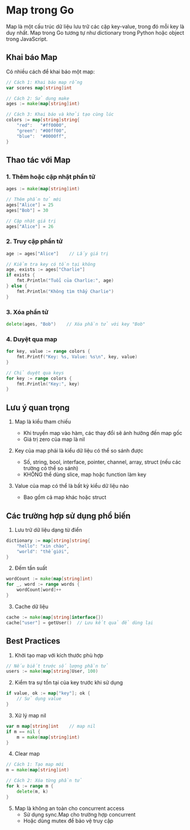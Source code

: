 # Map trong Go

Map là một cấu trúc dữ liệu lưu trữ các cặp key-value, trong đó mỗi key là duy nhất. Map trong Go tương tự như dictionary trong Python hoặc object trong JavaScript.

## Khai báo Map

Có nhiều cách để khai báo một map:

```go
// Cách 1: Khai báo map rỗng
var scores map[string]int

// Cách 2: Sử dụng make
ages := make(map[string]int)

// Cách 3: Khai báo và khởi tạo cùng lúc
colors := map[string]string{
    "red":   "#ff0000",
    "green": "#00ff00",
    "blue":  "#0000ff",
}
```

## Thao tác với Map

### 1. Thêm hoặc cập nhật phần tử

```go
ages := make(map[string]int)

// Thêm phần tử mới
ages["Alice"] = 25
ages["Bob"] = 30

// Cập nhật giá trị
ages["Alice"] = 26
```

### 2. Truy cập phần tử

```go
age := ages["Alice"]    // Lấy giá trị

// Kiểm tra key có tồn tại không
age, exists := ages["Charlie"]
if exists {
    fmt.Println("Tuổi của Charlie:", age)
} else {
    fmt.Println("Không tìm thấy Charlie")
}
```

### 3. Xóa phần tử

```go
delete(ages, "Bob")    // Xóa phần tử với key "Bob"
```

### 4. Duyệt qua map

```go
for key, value := range colors {
    fmt.Printf("Key: %s, Value: %s\n", key, value)
}

// Chỉ duyệt qua keys
for key := range colors {
    fmt.Println("Key:", key)
}
```

## Lưu ý quan trọng

1. Map là kiểu tham chiếu
   - Khi truyền map vào hàm, các thay đổi sẽ ảnh hưởng đến map gốc
   - Giá trị zero của map là nil

2. Key của map phải là kiểu dữ liệu có thể so sánh được
   - Số, string, bool, interface, pointer, channel, array, struct (nếu các trường có thể so sánh)
   - KHÔNG thể dùng slice, map hoặc function làm key

3. Value của map có thể là bất kỳ kiểu dữ liệu nào
   - Bao gồm cả map khác hoặc struct

## Các trường hợp sử dụng phổ biến

1. Lưu trữ dữ liệu dạng từ điển
```go
dictionary := map[string]string{
    "hello": "xin chào",
    "world": "thế giới",
}
```

2. Đếm tần suất
```go
wordCount := make(map[string]int)
for _, word := range words {
    wordCount[word]++
}
```

3. Cache dữ liệu
```go
cache := make(map[string]interface{})
cache["user"] = getUser()  // Lưu kết quả để dùng lại
```

## Best Practices

1. Khởi tạo map với kích thước phù hợp
```go
// Nếu biết trước số lượng phần tử
users := make(map[string]User, 100)
```

2. Kiểm tra sự tồn tại của key trước khi sử dụng
```go
if value, ok := map["key"]; ok {
    // Sử dụng value
}
```

3. Xử lý map nil
```go
var m map[string]int    // map nil
if m == nil {
    m = make(map[string]int)
}
```

4. Clear map
```go
// Cách 1: Tạo map mới
m = make(map[string]int)

// Cách 2: Xóa từng phần tử
for k := range m {
    delete(m, k)
}
```

5. Map là không an toàn cho concurrent access
   - Sử dụng sync.Map cho trường hợp concurrent
   - Hoặc dùng mutex để bảo vệ truy cập
